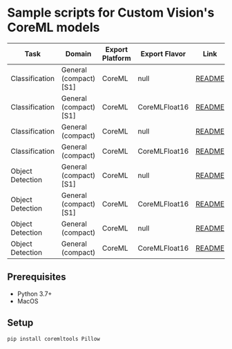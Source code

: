 # Sample scripts for Custom Vision's CoreML models

| Task | Domain | Export Platform | Export Flavor | Link |
|------|--------|-----------------|---------------|------|
| Classification | General (compact) [S1] | CoreML | null | [README](classification) |
| Classification | General (compact) [S1] | CoreML | CoreMLFloat16 | [README](classification) |
| Classification | General (compact) | CoreML | null | [README](classification) |
| Classification | General (compact) | CoreML | CoreMLFloat16 | [README](classification) |
| Object Detection | General (compact) [S1] | CoreML | null | [README](object_detection_s1) |
| Object Detection | General (compact) [S1] | CoreML | CoreMLFloat16 | [README](object_detection_s1) |
| Object Detection | General (compact) | CoreML | null | [README](object_detection) |
| Object Detection | General (compact) | CoreML | CoreMLFloat16 | [README](object_detection) |

## Prerequisites
- Python 3.7+
- MacOS

## Setup
```bash
pip install coremltools Pillow
```
